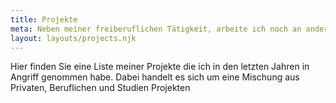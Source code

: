 ```yaml
---
title: Projekte
meta: Neben meiner freiberuflichen Tätigkeit, arbeite ich noch an anderen Projekten. Hier findest du eine Liste all meiner Projekte
layout: layouts/projects.njk
---
```


Hier finden Sie eine Liste meiner Projekte die ich in den letzten Jahren in Angriff genommen habe. Dabei handelt es sich um eine Mischung aus Privaten, Beruflichen und Studien Projekten
